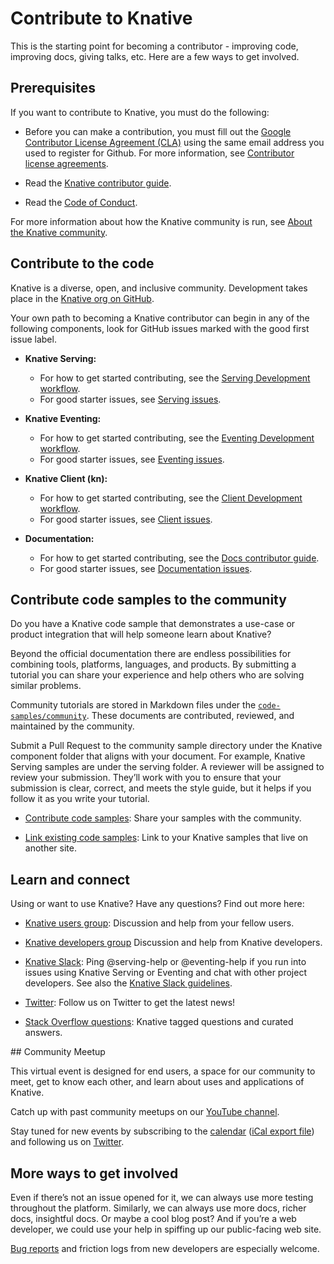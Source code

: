 # Contribute to Knative

This is the starting point for becoming a contributor - improving code, improving docs, giving talks, etc.
Here are a few ways to get involved.

## Prerequisites

If you want to contribute to Knative, you must do the following:

- Before you can make a contribution, you must fill out the [Google 
Contributor License Agreement (CLA)](https://cla.developers.google.com/) using the same email address you used to register for Github.
For more information, see [Contributor license agreements](https://github.com/knative/community/blob/main/CONTRIBUTING.md#contributor-license-agreements).

- Read the [Knative contributor guide](https://github.com/knative/community/blob/main/CONTRIBUTING.md).

- Read the [Code of Conduct](https://github.com/knative/community/blob/main/CODE-OF-CONDUCT.md).

For more information about how the Knative community is run, see [About the Knative community](about.md).

## Contribute to the code

Knative is a diverse, open, and inclusive community.
Development takes place in the [Knative org on GitHub](https://github.com/knative).

Your own path to becoming a Knative contributor can begin in any of the
following components, look for GitHub issues marked with the good first issue label.

- **Knative Serving:**

    - For how to get started contributing, see the [Serving Development workflow](https://github.com/knative/serving/blob/main/DEVELOPMENT.md).
    - For good starter issues, see [Serving issues](https://github.com/knative/serving/issues?q=is%3Aissue+is%3Aopen+sort%3Aupdated-desc+label%3A%22good+first+issue%22).

- **Knative Eventing:**
    - For how to get started contributing, see the [Eventing Development workflow](https://github.com/knative/eventing/blob/main/DEVELOPMENT.md).
    - For good starter issues, see [Eventing issues](https://github.com/knative/eventing/issues?q=is%3Aissue+is%3Aopen+sort%3Aupdated-desc+label%3Akind%2Fgood-first-issue).

- **Knative Client (kn):**

    - For how to get started contributing, see the [Client Development workflow](https://github.com/knative/client/blob/main/docs/DEVELOPMENT.md).
    - For good starter issues, see [Client issues](https://github.com/knative/client/issues?q=is%3Aissue+is%3Aopen+sort%3Aupdated-desc+label%3Akind%2Fgood-first-issue).

- **Documentation:**

    - For how to get started contributing, see the [Docs contributor guide](https://github.com/knative/docs/blob/main/contribute-to-docs/README.md#knative-docs-contributor-guide).
    - For good starter issues, see [Documentation issues](https://github.com/knative/docs/issues?q=is%3Aissue+is%3Aopen+sort%3Aupdated-desc+label%3Akind%2Fgood-first-issue).

## Contribute code samples to the community

Do you have a Knative code sample that demonstrates a use-case or product integration that will help someone learn about Knative?

Beyond the official documentation there are endless possibilities for combining tools, platforms, languages, and products. By submitting a tutorial you can share your experience and help others who are solving similar problems.

Community tutorials are stored in Markdown files under the
[`code-samples/community`](https://github.com/knative/docs/tree/main/code-samples/community).
These documents are contributed, reviewed, and maintained by the community.

Submit a Pull Request to the community sample directory under the Knative component folder that aligns with your document. For example, Knative Serving samples are under the serving folder. A reviewer will be assigned to review your submission. They’ll work with you to ensure that your submission is clear, correct, and meets the style guide, but it helps if you follow it as you write your tutorial.

- [Contribute code samples](https://github.com/knative/docs/tree/main/code-samples/community):
Share your samples with the community.

- [Link existing code samples](../samples.md#external-code-samples):
Link to your Knative samples that live on another site.


## Learn and connect

Using or want to use Knative? Have any questions? Find out more here:

- [Knative users group](https://groups.google.com/forum/#!forum/knative-users):
Discussion and help from your fellow users.

- [Knative developers group](https://groups.google.com/forum/#!forum/knative-dev)
Discussion and help from Knative developers.

- [Knative Slack](https://slack.knative.dev):
Ping @serving-help or @eventing-help if you run into issues using Knative Serving
or Eventing and chat with other project developers. See also the [Knative Slack guidelines](https://github.com/knative/community/blob/main/SLACK-GUIDELINES.md).

- [Twitter](https://twitter.com/KnativeProject): Follow us on Twitter to get the latest news!

- [Stack Overflow questions](https://stackoverflow.com/questions/tagged/*knative*):
Knative tagged questions and curated answers.

## Community Meetup

This virtual event is designed for end users, a space for our community to meet,
get to know each other, and learn about uses and applications of Knative.

Catch up with past community meetups on our [YouTube channel](https://www.youtube.com/playlist?list=PLQjzPfIiEQLLyCyLBKLlwDLfE_A-P7nyg).

Stay tuned for new events by subscribing to the
[calendar](https://calendar.google.com/calendar/embed?src=knative.team_9q83bg07qs5b9rrslp5jor4l6s%40group.calendar.google.com&ctz=America%2FLos_Angeles) ([iCal export file](https://calendar.google.com/calendar/ical/knative.team_9q83bg07qs5b9rrslp5jor4l6s%40group.calendar.google.com/public/basic.ics))
and following us on [Twitter](https://twitter.com/KnativeProject).

## More ways to get involved

Even if there’s not an issue opened for it, we can always use more testing throughout the platform. Similarly, we can always use more docs, richer docs, insightful docs. Or maybe a cool blog post? And if you’re a web developer, we could use your help in spiffing up our public-facing web site.

[Bug reports](https://github.com/knative/serving/issues/new) and friction logs
from new developers are especially welcome.
